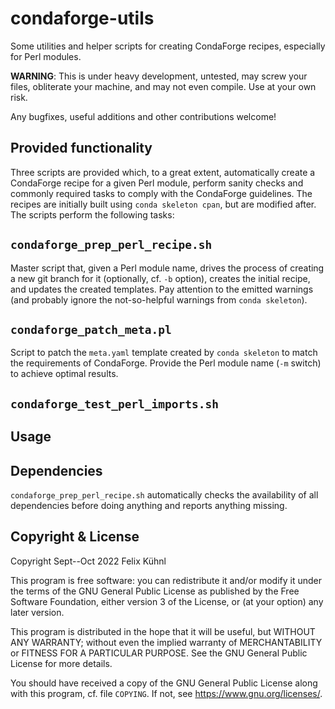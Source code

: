 # condaforge-utils

Some utilities and helper scripts for creating CondaForge recipes, especially
for Perl modules.

**WARNING**: This is under heavy development, untested, may screw your files,
obliterate your machine, and may not even compile. Use at your own risk.

Any bugfixes, useful additions and other contributions welcome!

## Provided functionality

Three scripts are provided which, to a great extent, automatically create a
CondaForge recipe for a given Perl module, perform sanity checks and commonly
required tasks to comply with the CondaForge guidelines. The recipes are
initially built using `conda skeleton cpan`, but are modified after. The
scripts perform the following tasks:

## `condaforge_prep_perl_recipe.sh`

Master script that, given a Perl module name, drives the process of creating a
new git branch for it (optionally, cf. `-b` option), creates the initial
recipe, and updates the created templates. Pay attention to the emitted
warnings (and probably ignore the not-so-helpful warnings from `conda
skeleton`).

## `condaforge_patch_meta.pl`

Script to patch the `meta.yaml` template created by `conda skeleton` to match
the requirements of CondaForge. Provide the Perl module name (`-m` switch) to
achieve optimal results.

## `condaforge_test_perl_imports.sh`


## Usage


## Dependencies

`condaforge_prep_perl_recipe.sh` automatically checks the availability of all
dependencies before doing anything and reports anything missing.


## Copyright & License

Copyright Sept--Oct 2022 Felix K&uuml;hnl

This program is free software: you can redistribute it and/or modify it under
the terms of the GNU General Public License as published by the Free Software
Foundation, either version 3 of the License, or (at your option) any later
version.

This program is distributed in the hope that it will be useful, but WITHOUT
ANY WARRANTY; without even the implied warranty of MERCHANTABILITY or FITNESS
FOR A PARTICULAR PURPOSE. See the GNU General Public License for more details.

You should have received a copy of the GNU General Public License along with
this program, cf. file `COPYING`. If not, see <https://www.gnu.org/licenses/>.


<!-- END OF FILE -->
